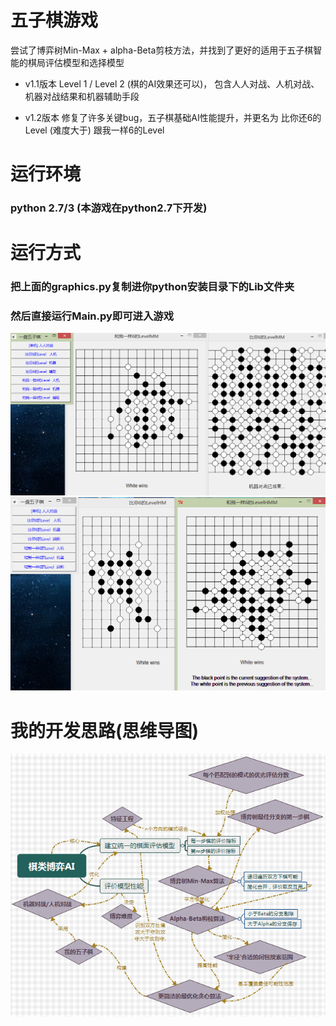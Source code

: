 # 五子棋游戏
尝试了博弈树Min-Max + alpha-Beta剪枝方法，并找到了更好的适用于五子棋智能的棋局评估模型和选择模型

* v1.1版本 Level 1 / Level 2 (棋的AI效果还可以)，
包含人人对战、人机对战、机器对战结果和机器辅助手段

* v1.2版本 修复了许多关键bug，五子棋基础AI性能提升，并更名为 比你还6的Level (难度大于) 跟我一样6的Level 

# 运行环境
### python 2.7/3 (本游戏在python2.7下开发)

# 运行方式
### 把上面的graphics.py复制进你python安装目录下的Lib文件夹
### 然后直接运行Main.py即可进入游戏
![机器对战可以看出第一个level博弈性能比较均衡](2.png)
![输给自己写的五子棋](1.png)

# 我的开发思路(思维导图)
![游戏基础AI](dev.png)